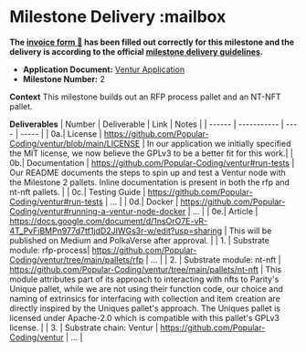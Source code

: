 # Milestone Delivery :mailbox

**The [invoice form :pencil:](https://docs.google.com/forms/d/e/1FAIpQLSfmNYaoCgrxyhzgoKQ0ynQvnNRoTmgApz9NrMp-hd8mhIiO0A/viewform) has been filled out correctly for this milestone and the delivery is according to the official [milestone delivery guidelines](https://github.com/w3f/Grants-Program/blob/master/docs/milestone-deliverables-guidelines.md).**

- **Application Document:** [Ventur Application](https://github.com/w3f/Grants-Program/blob/master/applications/ventur.md)
- **Milestone Number:** 2

**Context**
This milestone builds out an RFP process pallet and an NT-NFT pallet.

**Deliverables**
| Number | Deliverable | Link | Notes |
| ------ | ----------- | ---- | ----- |
| 0a.| License | <https://github.com/Popular-Coding/ventur/blob/main/LICENSE> | In our application we initially specified the MIT license, we now believe the GPLv3 to be a better fit for this work.|
| 0b.| Documentation | <https://github.com/Popular-Coding/ventur#run-tests> | Our README documents the steps to spin up and test a Ventur node with the Milestone 2 pallets. Inline documentation is present in both the rfp and nt-nft pallets. |
| 0c.| Testing Guide | <https://github.com/Popular-Coding/ventur#run-tests> | ... |
| 0d.| Docker | <https://github.com/Popular-Coding/ventur#running-a-ventur-node-docker> | ... |
| 0e.| Article | <https://docs.google.com/document/d/1nsOrO7E-vR-4T_PvFiBMPn977d7tf1jdD2JIWGs3r-w/edit?usp=sharing> | This will be published on Medium and PolkaVerse after approval. |
| 1. | Substrate module: rfp-process| <https://github.com/Popular-Coding/ventur/tree/main/pallets/rfp> | ... |
| 2. | Substrate module: nt-nft | <https://github.com/Popular-Coding/ventur/tree/main/pallets/nt-nft> | This module attributes part of its approach to interacting with nfts to Parity's Unique pallet, while we are not using their function code, our choice and naming of extrinsics for interfacing with collection and item creation are directly inspired by the Uniques pallet's approach. The Uniques pallet is licensed under Apache-2.0 which is compatible with this pallet's GPLv3 license. |
| 3. | Substrate chain: Ventur | <https://github.com/Popular-Coding/ventur> | ... |
